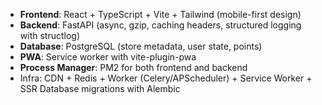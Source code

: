 - **Frontend**: React + TypeScript + Vite + Tailwind (mobile-first design)
- **Backend**: FastAPI (async, gzip, caching headers, structured logging with structlog)
- **Database**: PostgreSQL (store metadata, user state, points)
- **PWA**: Service worker with vite-plugin-pwa
- **Process Manager**: PM2 for both frontend and backend
- Infra: CDN + Redis + Worker (Celery/APScheduler) + Service Worker + SSR
Database migrations with Alembic
